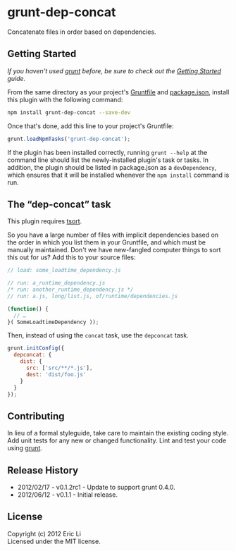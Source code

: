 # grunt-dep-concat

Concatenate files in order based on dependencies.

## Getting Started

_If you haven't used [grunt][] before, be sure to check out the
[Getting Started][] guide._

From the same directory as your project's [Gruntfile][Getting Started]
and [package.json][], install this plugin with the following command:

```bash
npm install grunt-dep-concat --save-dev
```

Once that's done, add this line to your project's Gruntfile:

```js
grunt.loadNpmTasks('grunt-dep-concat');
```

If the plugin has been installed correctly, running `grunt --help` at
the command line should list the newly-installed plugin's task or
tasks. In addition, the plugin should be listed in package.json as a
`devDependency`, which ensures that it will be installed whenever the
`npm install` command is run.

[grunt]: http://gruntjs.com/
[Getting Started]: https://github.com/gruntjs/grunt/blob/devel/docs/getting_started.md
[package.json]: https://npmjs.org/doc/json.html
[tsort]: http://en.wikipedia.org/wiki/Tsort_%28Unix%29

## The “dep-concat” task

This plugin requires [tsort].

So you have a large number of files with implicit dependencies based
on the order in which you list them in your Gruntfile, and which must
be manually maintained. Don't we have new-fangled computer things to
sort this out for us? Add this to your source files:

```javascript
// load: some_loadtime_dependency.js

// run: a_runtime_dependency.js
/* run: another_runtime_dependency.js */
// run: a.js, long/list.js, of/runtime/dependencies.js

(function() {
  // …
}( SomeLoadtimeDependency ));
```

Then, instead of using the `concat` task, use the `depconcat` task.

```javascript
grunt.initConfig({
  depconcat: {
    dist: {
      src: ['src/**/*.js'],
      dest: 'dist/foo.js'
    }
  }
});
```

## Contributing
In lieu of a formal styleguide, take care to maintain the existing coding style. Add unit tests for any new or changed functionality. Lint and test your code using [grunt][grunt].

## Release History
* 2012/02/17 - v0.1.2rc1 - Update to support grunt 0.4.0.
* 2012/06/12 - v0.1.1 - Initial release.

## License
Copyright (c) 2012 Eric Li  
Licensed under the MIT license.
